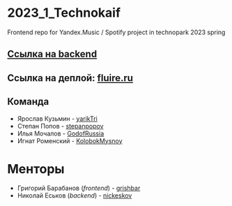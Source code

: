 # 2023_1_Technokaif
Frontend repo for Yandex.Music / Spotify project in technopark 2023 spring

## [Ссылка на backend](https://github.com/go-park-mail-ru/2023_1_Technokaif)

## Ссылка на деплой: [fluire.ru](https://fluire.ru/)

## Команда
- Ярослав Кузьмин - [yarikTri](https://github.com/yarikTri)
- Степан Попов - [stepanpopov](https://github.com/stepanpopov)
- Илья Мочалов - [GodofRussia](https://github.com/GodofRussia)
- Игнат Роменский - [KolobokMysnoy](https://github.com/KolobokMysnoy)

# Менторы
- Григорий Барабанов (_frontend_) - [grishbar](https://github.com/grishbar)
- Николай Еськов (_backend_) - [nickeskov](https://github.com/nickeskov)
